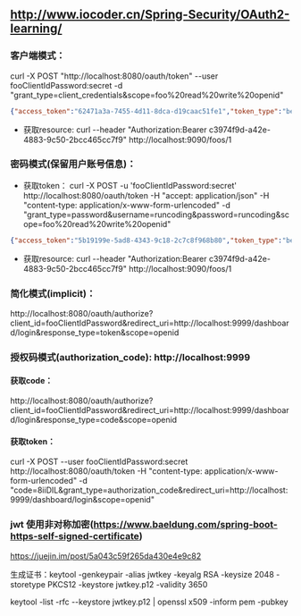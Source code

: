  
## http://www.iocoder.cn/Spring-Security/OAuth2-learning/
### 客户端模式： 
 curl -X POST "http://localhost:8080/oauth/token" --user fooClientIdPassword:secret -d "grant_type=client_credentials&scope=foo%20read%20write%20openid"

```json
{"access_token":"62471a3a-7455-4d11-8dca-d19caac51fe1","token_type":"bearer","expires_in":35999,"scope":"openid","organization":"fooClientIdPasswordxQal"}
```
- 获取resource:
   curl  --header "Authorization:Bearer c3974f9d-a42e-4883-9c50-2bcc465cc7f9" http://localhost:9090/foos/1


### 密码模式(保留用户账号信息)：   
- 获取token：
 curl -X POST -u 'fooClientIdPassword:secret' http://localhost:8080/oauth/token -H "accept: application/json" -H "content-type: application/x-www-form-urlencoded" -d "grant_type=password&username=runcoding&password=runcoding&scope=foo%20read%20write%20openid"

```json
{"access_token":"5b19199e-5ad8-4343-9c18-2c7c8f968b80","token_type":"bearer","refresh_token":"c1cd722c-31fc-441c-8f3b-6926d2af6915","expires_in":35999,"scope":"foo","organization":"runcodingOyJk"}
```
- 获取resource:
   curl  --header "Authorization:Bearer c3974f9d-a42e-4883-9c50-2bcc465cc7f9" http://localhost:9090/foos/1

### 简化模式(implicit)： 
http://localhost:8080/oauth/authorize?client_id=fooClientIdPassword&redirect_uri=http://localhost:9999/dashboard/login&response_type=token&scope=openid

### 授权码模式(authorization_code): http://localhost:9999
####  获取code：  
   http://localhost:8080/oauth/authorize?client_id=fooClientIdPassword&redirect_uri=http://localhost:9999/dashboard/login&response_type=code&scope=openid

####  获取token： 
   curl -X POST --user fooClientIdPassword:secret http://localhost:8080/oauth/token -H "content-type: application/x-www-form-urlencoded" -d "code=8iiDIL&grant_type=authorization_code&redirect_uri=http://localhost:9999/dashboard/login&scope=openid"

### jwt 使用非对称加密(https://www.baeldung.com/spring-boot-https-self-signed-certificate)
https://juejin.im/post/5a043c59f265da430e4e9c82

生成证书：keytool -genkeypair -alias jwtkey -keyalg RSA -keysize 2048 -storetype PKCS12 -keystore jwtkey.p12 -validity 3650

keytool -list -rfc --keystore jwtkey.p12  | openssl x509 -inform pem -pubkey